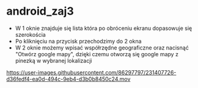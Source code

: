 # android_zaj3

- W 1 oknie znajduje się lista która po obróceniu ekranu dopasowuje się szerokościa
- Po kliknięciu na przycisk przechodzimy do 2 okna
- W 2 oknie możemy wpisać współrzędne geograficzne oraz nacisnąć "Otwórz google mapy", dzięki czemu otworzą się google mapy z pinezką w wybranej lokalizacji



https://user-images.githubusercontent.com/86297797/231407726-d36fedf4-ea0d-494c-9eb4-d3b0b8450c24.mov

